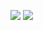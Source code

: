 ![](https://raw.githubusercontent.com/aelassas/aelassas/output/github-contribution-grid-snake.svg#gh-light-mode-only)
![](https://raw.githubusercontent.com/aelassas/aelassas/output/github-contribution-grid-snake-dark.svg#gh-dark-mode-only)
